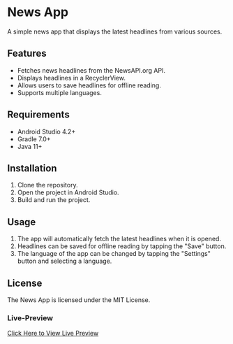 # News App

A simple news app that displays the latest headlines from various sources.

## Features

* Fetches news headlines from the NewsAPI.org API.
* Displays headlines in a RecyclerView.
* Allows users to save headlines for offline reading.
* Supports multiple languages.

## Requirements

* Android Studio 4.2+
* Gradle 7.0+
* Java 11+

## Installation

1. Clone the repository.
2. Open the project in Android Studio.
3. Build and run the project.

## Usage

1. The app will automatically fetch the latest headlines when it is opened.
2. Headlines can be saved for offline reading by tapping the "Save" button.
3. The language of the app can be changed by tapping the "Settings" button and selecting a language.

## License

The News App is licensed under the MIT License.

### Live-Preview
[Click Here to View Live Preview](https://.netlify.app/)
